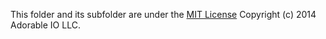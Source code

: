 This folder and its subfolder are under the [MIT License](LICENSE) Copyright (c) 2014 Adorable IO LLC.
